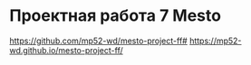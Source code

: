 # Проектная работа 7 Mesto

https://github.com/mp52-wd/mesto-project-ff#
https://mp52-wd.github.io/mesto-project-ff/
